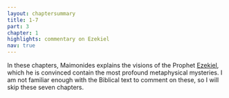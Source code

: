 ```yaml
---
layout: chaptersummary
title: 1-7
part: 3
chapter: 1
highlights: commentary on Ezekiel
nav: true
---
```


In these chapters, Maimonides explains the visions of the Prophet [Ezekiel](https://www.sefaria.org/Ezekiel), which he is convinced contain the most profound metaphysical mysteries. I am not familiar enough with the Biblical text to comment on these, so I will skip these seven chapters.
